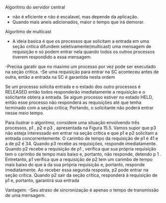 Algoritmo do servidor central 

- não é eficiente e não é escalavel, mas depende da aplicação.
- Quando mais aneis adicionados, maior o tempo que irá demorar.

Algoritmo de multicast

- A ideia basica é que os processos que solicitam a entrada em uma seção critica difundem seletivamente(multicast) uma mensagem de requisição e só podem entrar nela quando todos os outros processos tiverem respondido a essa mensagem.

-Precisa garatir que no maximo um processo por vez pode ser executado na seção critica.
-Se uma requisição para entrar na SC aconteceu antes de outra, então a entrada na SC é garantida nesta ordem

Se um processo solicita entrada e o estado dos outro processos é RELEASED então todos responderão imediatamente a requisição e o solicitante obtera a entrada. Se algum processo estiver no estado HELD, então esse processo não responderá as requisições até que tenha terminado com a seção critica; Portando, o solicitante não poderá entrar nesse meio tempo.

Para ilustrar o algoritmo, considere uma situação envolvendo três processos, p1 , p2 e p3 , apresentada na Figura 15.5. Vamos supor que p3 não esteja interessado em entrar na seção crítica e que p1 e p2 solicitam a entrada concorrentemente. O carimbo de tempo da requisição de p1 é 41 e a de p2 é 34. Quando p3 recebe as requisições, responde imediatamente. Quando p2 recebe a requisição de p1 , verifica que sua própria requisição tem o
carimbo de tempo mais baixo e, portanto, não responde, detendo p 1 . Entretanto, p1 verifica que a requisição de p2 tem um carimbo de tempo mais baixo do que à da sua própria requisição e, portanto, responde imediatamente. Ao receber essa segunda resposta, p2 pode entrar na seção crítica. Quando p2 sair da seção crítica, responderá à requisição de p1 e, portanto, garantirá sua entrada

Vantagem:
-Seu atraso de sincronização é apenas o tempo de transmissão de uma mensagem.